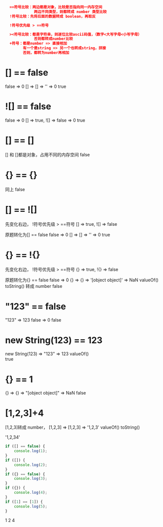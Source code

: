 ```json
  ==符号比较：两边都是对象，比较是否指向同一内存空间
             两边不同类型，则都转成 number 类型比较
  !符号比较：先将后面的数据转成 boolean，再取反

  !符号优先级 > ==符号

  ><符号比较：都是字符串，则逐位比较ascii码值，（数字<大写字母<小写字母）
             否则都转成number比较
  +符号：都是number => 直接相加
        有一个是string => 另一个也转成string，拼接
        否则，都转为number再相加

```

# [] == false

false => 0
[] => [] => '' => 0
true

# ![] == false

false => 0
[] => true, ![] => false => 0
true

# [] == []

[] 和 []都是对象，占用不同的内存空间
false

# {} == {}

同上
false

# [] == ![]

先变化右边， !符号优先级 > ==符号
[] => true, ![] => false

原题转化为[] == false
false => 0
[] => [] => '' => 0
true

# {} == !{}

先变化右边， !符号优先级 > ==符号
{} => true, !{} => false

原题转化为{} == false
false => 0
{} => {} => '[object object]' => NaN
valueOf() toString() 转成 number
false

# "123" == false

"123" => 123
false => 0
false

# new String(123) == 123

new String(123) => "123" => 123
valueOf()  
true

# {} == 1

{} => {} => "[object object]" => NaN
false

# [1,2,3]+4

[1,2,3]转成 number，
[1,2,3] => [1,2,3] => '1,2,3'
valueOf() toString()

'1,2,34'

```js
if ([] == false) {
	console.log(1);
}
if ([]) {
	console.log(2);
}
if ({} == false) {
	console.log(3);
}
if ({}) {
	console.log(4);
}
if ([1] == [1]) {
	console.log(5);
}
```

1 2 4
